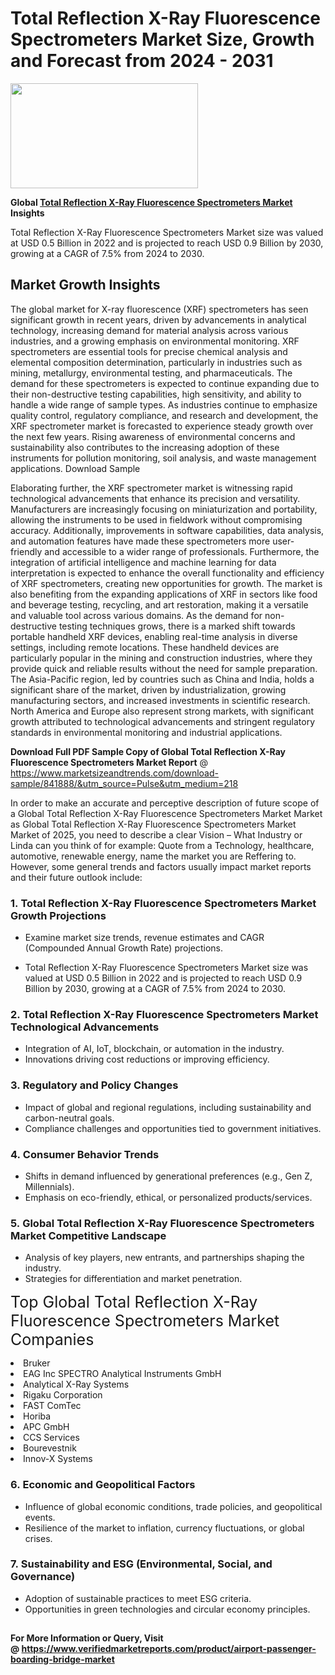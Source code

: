 <H1>Total Reflection X-Ray Fluorescence Spectrometers Market Size, Growth and Forecast from 2024 - 2031</H1><img class="aligncenter size-medium wp-image-584254" src="https://thirdeyenews.in/wp-content/uploads/2024/09/Global-Market-Research-300x168.jpeg" alt="" width="300" height="168" /><p><strong>Global&nbsp;<a href="https://www.marketsizeandtrends.com/download-sample/841888/&amp;utm_source=Pulse&amp;utm_medium=218">Total Reflection X-Ray Fluorescence Spectrometers Market</a> Insights</strong></p><p>Total Reflection X-Ray Fluorescence Spectrometers Market size was valued at USD 0.5 Billion in 2022 and is projected to reach USD 0.9 Billion by 2030, growing at a CAGR of 7.5% from 2024 to 2030.</p><p><h2>Market Growth Insights</h2> <p>The global market for X-ray fluorescence (XRF) spectrometers has seen significant growth in recent years, driven by advancements in analytical technology, increasing demand for material analysis across various industries, and a growing emphasis on environmental monitoring. XRF spectrometers are essential tools for precise chemical analysis and elemental composition determination, particularly in industries such as mining, metallurgy, environmental testing, and pharmaceuticals. The demand for these spectrometers is expected to continue expanding due to their non-destructive testing capabilities, high sensitivity, and ability to handle a wide range of sample types. As industries continue to emphasize quality control, regulatory compliance, and research and development, the XRF spectrometer market is forecasted to experience steady growth over the next few years. Rising awareness of environmental concerns and sustainability also contributes to the increasing adoption of these instruments for pollution monitoring, soil analysis, and waste management applications. Download Sample</p> <p>Elaborating further, the XRF spectrometer market is witnessing rapid technological advancements that enhance its precision and versatility. Manufacturers are increasingly focusing on miniaturization and portability, allowing the instruments to be used in fieldwork without compromising accuracy. Additionally, improvements in software capabilities, data analysis, and automation features have made these spectrometers more user-friendly and accessible to a wider range of professionals. Furthermore, the integration of artificial intelligence and machine learning for data interpretation is expected to enhance the overall functionality and efficiency of XRF spectrometers, creating new opportunities for growth. The market is also benefiting from the expanding applications of XRF in sectors like food and beverage testing, recycling, and art restoration, making it a versatile and valuable tool across various domains. As the demand for non-destructive testing techniques grows, there is a marked shift towards portable handheld XRF devices, enabling real-time analysis in diverse settings, including remote locations. These handheld devices are particularly popular in the mining and construction industries, where they provide quick and reliable results without the need for sample preparation. The Asia-Pacific region, led by countries such as China and India, holds a significant share of the market, driven by industrialization, growing manufacturing sectors, and increased investments in scientific research. North America and Europe also represent strong markets, with significant growth attributed to technological advancements and stringent regulatory standards in environmental monitoring and industrial applications. </p><p><span class=""><strong>Download Full PDF Sample Copy of Global Total Reflection X-Ray Fluorescence Spectrometers Market Report</strong> @ <a href="https://www.marketsizeandtrends.com/download-sample/841888/&amp;utm_source=Pulse&amp;utm_medium=218" target="_blank">https://www.marketsizeandtrends.com/download-sample/841888/&amp;utm_source=Pulse&amp;utm_medium=218</a></span></p><p>In order to make an accurate and perceptive description of future scope of a Global&nbsp;Total Reflection X-Ray Fluorescence Spectrometers Market Market as Global&nbsp;Total Reflection X-Ray Fluorescence Spectrometers Market Market of 2025, you need to describe a clear Vision &ndash; What Industry or Linda can you think of for example: Quote from a Technology, healthcare, automotive, renewable energy, name the market you are Reffering to. However, some general trends and factors usually impact market reports and their future outlook include:</p><h3>1.&nbsp;<strong>Total Reflection X-Ray Fluorescence Spectrometers Market Growth Projections</strong></h3><ul><li>Examine market size trends, revenue estimates and CAGR (Compounded Annual Growth Rate) projections.</li><li><p>Total Reflection X-Ray Fluorescence Spectrometers Market size was valued at USD 0.5 Billion in 2022 and is projected to reach USD 0.9 Billion by 2030, growing at a CAGR of 7.5% from 2024 to 2030.</p></li></ul><h3>2.&nbsp;<strong>Total Reflection X-Ray Fluorescence Spectrometers Market Technological Advancements</strong></h3><ul><li>Integration of AI, IoT, blockchain, or automation in the industry.</li><li>Innovations driving cost reductions or improving efficiency.</li></ul><h3>3.&nbsp;<strong>Regulatory and Policy Changes</strong></h3><ul><li>Impact of global and regional regulations, including sustainability and carbon-neutral goals.</li><li>Compliance challenges and opportunities tied to government initiatives.</li></ul><h3>4.&nbsp;<strong>Consumer Behavior Trends</strong></h3><ul><li>Shifts in demand influenced by generational preferences (e.g., Gen Z, Millennials).</li><li>Emphasis on eco-friendly, ethical, or personalized products/services.</li></ul><h3>5.&nbsp;<strong>Global Total Reflection X-Ray Fluorescence Spectrometers Market Competitive Landscape</strong></h3><ul><li>Analysis of key players, new entrants, and partnerships shaping the industry.</li><li>Strategies for differentiation and market penetration.</li></ul><p data-pm-slice="1 1 []"><span style="color: inherit; font-family: inherit; font-size: 25px;">Top Global Total Reflection X-Ray Fluorescence Spectrometers Market Companies</span></p><div class="" data-test-id=""><p><li>Bruker</li><li> EAG Inc SPECTRO Analytical Instruments GmbH</li><li> Analytical X-Ray Systems</li><li> Rigaku Corporation</li><li> FAST ComTec</li><li> Horiba</li><li> APC GmbH</li><li> CCS Services</li><li> Bourevestnik</li><li> Innov-X Systems</li></p></div><h3>6.&nbsp;<strong>Economic and Geopolitical Factors</strong></h3><ul><li>Influence of global economic conditions, trade policies, and geopolitical events.</li><li>Resilience of the market to inflation, currency fluctuations, or global crises.</li></ul><h3>7.&nbsp;<strong>Sustainability and ESG (Environmental, Social, and Governance)</strong></h3><ul><li>Adoption of sustainable practices to meet ESG criteria.</li><li>Opportunities in green technologies and circular economy principles.</li></ul><h2><strong style="font-size: 14px;">For More Information or Query, Visit @&nbsp;</strong><a style="background-color: #ffffff; font-size: 14px;" href="https://www.marketsizeandtrends.com/report/total-reflection-x-ray-fluorescence-spectrometers-market/" target="_blank">https://www.verifiedmarketreports.com/product/airport-passenger-boarding-bridge-market</a></h2>
